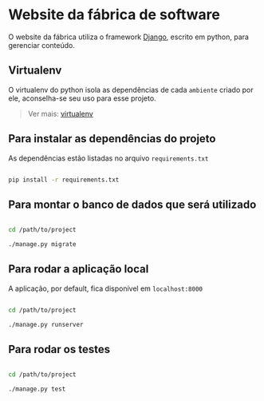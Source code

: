 # Website da fábrica de software

O website da fábrica utiliza o framework [Django](https://www.djangoproject.com/), escrito em python, para gerenciar conteúdo.

## Virtualenv

O virtualenv do python isola as dependências de cada `ambiente` criado por ele, aconselha-se seu uso para esse projeto.

> Ver mais: [virtualenv](https://virtualenv.pypa.io/en/stable/)


## Para instalar as dependências do projeto

As dependências estão listadas no arquivo `requirements.txt`

```bash

pip install -r requirements.txt

```

## Para montar o banco de dados que será utilizado

```bash

cd /path/to/project

./manage.py migrate

```


## Para rodar a aplicação local

A aplicação, por default, fica disponível em `localhost:8000`

```bash

cd /path/to/project

./manage.py runserver

```

## Para rodar os testes

```bash

cd /path/to/project

./manage.py test

```
